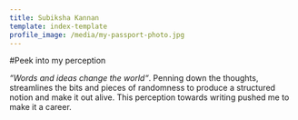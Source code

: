 ```yaml
---
title: Subiksha Kannan
template: index-template
profile_image: /media/my-passport-photo.jpg
---
```

\#Peek into my perception

*“Words and ideas change the world“*. Penning down the thoughts, streamlines the bits and pieces of randomness to produce a structured notion and make it out alive. This perception towards writing pushed me to make it a career.